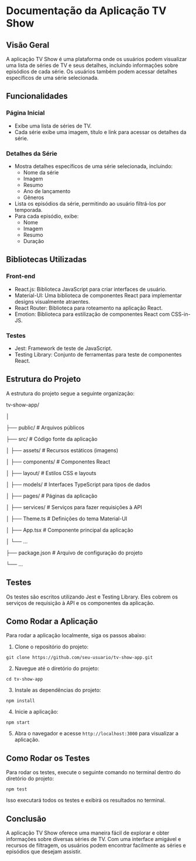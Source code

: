 # Documentação da Aplicação TV Show

## Visão Geral
A aplicação TV Show é uma plataforma onde os usuários podem visualizar uma lista de séries de TV e seus detalhes, incluindo informações sobre episódios de cada série. Os usuários também podem acessar detalhes específicos de uma série selecionada.

## Funcionalidades

### Página Inicial
- Exibe uma lista de séries de TV.
- Cada série exibe uma imagem, título e link para acessar os detalhes da série.

### Detalhes da Série
- Mostra detalhes específicos de uma série selecionada, incluindo:
  - Nome da série
  - Imagem
  - Resumo
  - Ano de lançamento
  - Gêneros
- Lista os episódios da série, permitindo ao usuário filtrá-los por temporada.
- Para cada episódio, exibe:
  - Nome
  - Imagem
  - Resumo
  - Duração

## Bibliotecas Utilizadas

### Front-end
- React.js: Biblioteca JavaScript para criar interfaces de usuário.
- Material-UI: Uma biblioteca de componentes React para implementar designs visualmente atraentes.
- React Router: Biblioteca para roteamento na aplicação React.
- Emotion: Biblioteca para estilização de componentes React com CSS-in-JS.

### Testes
- Jest: Framework de teste de JavaScript.
- Testing Library: Conjunto de ferramentas para teste de componentes React.

## Estrutura do Projeto
A estrutura do projeto segue a seguinte organização:

tv-show-app/

│

├── public/ # Arquivos públicos

├── src/ # Código fonte da aplicação

│ ├── assets/ # Recursos estáticos (imagens)

│ ├── components/ # Componentes React

│ ├── layout/ # Estilos CSS e layouts

│ ├── models/ # Interfaces TypeScript para tipos de dados

│ ├── pages/ # Páginas da aplicação

│ ├── services/ # Serviços para fazer requisições à API

│ ├── Theme.ts # Definições do tema Material-UI

│ ├── App.tsx # Componente principal da aplicação

│ └── ...

├── package.json # Arquivo de configuração do projeto

└── ...


## Testes
Os testes são escritos utilizando Jest e Testing Library. Eles cobrem os serviços de requisição à API e os componentes da aplicação.

## Como Rodar a Aplicação
Para rodar a aplicação localmente, siga os passos abaixo:

1. Clone o repositório do projeto:

```
git clone https://github.com/seu-usuario/tv-show-app.git
```

2. Navegue até o diretório do projeto:

```
cd tv-show-app
```

3. Instale as dependências do projeto:

```
npm install
```

4. Inicie a aplicação:

```
npm start
```


5. Abra o navegador e acesse `http://localhost:3000` para visualizar a aplicação.

## Como Rodar os Testes
Para rodar os testes, execute o seguinte comando no terminal dentro do diretório do projeto:

```
npm test
```


Isso executará todos os testes e exibirá os resultados no terminal.

## Conclusão
A aplicação TV Show oferece uma maneira fácil de explorar e obter informações sobre diversas séries de TV. Com uma interface amigável e recursos de filtragem, os usuários podem encontrar facilmente as séries e episódios que desejam assistir.




